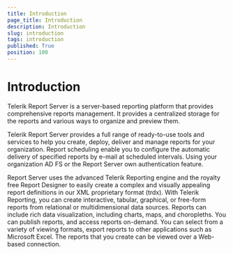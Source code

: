 ```yaml
---
title: Introduction
page_title: Introduction
description: Introduction
slug: introduction
tags: introduction
published: True
position: 100
---
```


# Introduction


Telerik Report Server is a server-based reporting platform that provides comprehensive reports management. It provides a centralized storage for the reports and various ways to organize and preview them.

Telerik Report Server provides a full range of ready-to-use tools and services to help you create, deploy, deliver and manage reports for your organization. Report scheduling enable you to configure the automatic delivery of specified reports by e-mail at scheduled intervals. Using your organization AD FS or the Report Server own authentication feature. 

Report Server uses the advanced Telerik Reporting engine and the royalty free Report Designer to easily create a complex and visually appealing report definitions in our XML proprietary format (trdx).
With Telerik Reporting, you can create interactive, tabular, graphical, or free-form reports from relational or multidimensional data sources. Reports can include rich data visualization, including charts, maps, and choropleths. You can publish reports, and access reports on-demand. You can select from a variety of viewing formats, export reports to other applications such as Microsoft Excel. The reports that you create can be viewed over a Web-based connection. 

